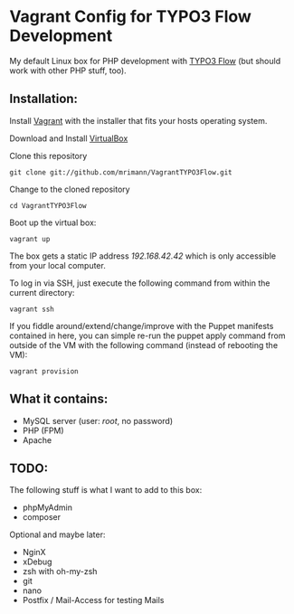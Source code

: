Vagrant Config for TYPO3 Flow Development
=========================================

My default Linux box for PHP development with [TYPO3 Flow](http://flow.typo3.org/) (but should work with other PHP stuff, too).

Installation:
-------------

Install [Vagrant](http://vagrantup.com/) with the installer that fits your hosts operating system.

Download and Install [VirtualBox](http://www.virtualbox.org/)

Clone this repository

	git clone git://github.com/mrimann/VagrantTYPO3Flow.git

Change to the cloned repository

	cd VagrantTYPO3Flow

Boot up the virtual box:

	vagrant up

The box gets a static IP address *192.168.42.42* which is only accessible from your local computer.

To log in via SSH, just execute the following command from within the current directory:

	vagrant ssh

If you fiddle around/extend/change/improve with the Puppet manifests contained in here, you can simple re-run the puppet apply command from outside of the VM with the following command (instead of rebooting the VM):

	vagrant provision


What it contains:
-----------------

- MySQL server (user: *root*, no password)
- PHP (FPM)
- Apache

TODO:
-----

The following stuff is what I want to add to this box:

- phpMyAdmin
- composer

Optional and maybe later:

- NginX
- xDebug
- zsh with oh-my-zsh
- git
- nano
- Postfix / Mail-Access for testing Mails